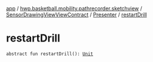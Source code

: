 [app](../../../index.md) / [hwp.basketball.mobility.pathrecorder.sketchview](../../index.md) / [SensorDrawingViewViewContract](../index.md) / [Presenter](index.md) / [restartDrill](.)

# restartDrill

`abstract fun restartDrill(): `[`Unit`](https://kotlinlang.org/api/latest/jvm/stdlib/kotlin/-unit/index.html)